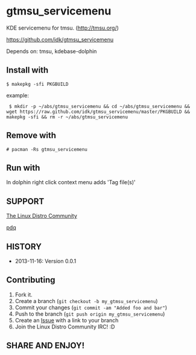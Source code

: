 gtmsu_servicemenu
=================

KDE servicemenu for tmsu. (http://tmsu.org/)

https://github.com/idk/gtmsu_servicemenu

Depends on: tmsu, kdebase-dolphin

Install with
------------

    $ makepkg -sfi PKGBUILD

example:
    
     $ mkdir -p ~/abs/gtmsu_servicemenu && cd ~/abs/gtmsu_servicemenu && wget https://raw.github.com/idk/gtmsu_servicemenu/master/PKGBUILD && makepkg -sfi && rm -r ~/abs/gtmsu_servicemenu

Remove with
-----------

    # pacman -Rs gtmsu_servicemenu

Run with
--------

In dolphin right click context menu adds 'Tag file(s)'


SUPPORT
-------

[The Linux Distro Community][1]

[pdq][2]


HISTORY
-------
* 2013-11-16: Version 0.0.1

Contributing
------------

1. Fork it.
2. Create a branch (`git checkout -b my_gtmsu_servicemenu`)
3. Commit your changes (`git commit -am "Added foo and bar"`)
4. Push to the branch (`git push origin my_gtmsu_servicemenu`)
5. Create an [Issue][2] with a link to your branch
6. Join the Linux Distro Community IRC! :D

SHARE AND ENJOY!
----------------

[1]: http://www.linuxdistrocommunity.com
[2]: https://github.com/idk/gtmsu_servicemenu/issues

